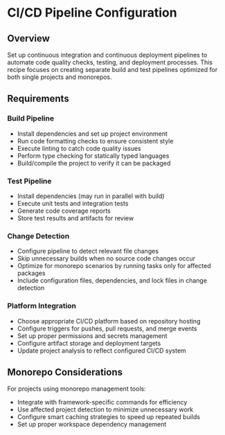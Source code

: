 # CI/CD Pipeline Configuration

## Overview

Set up continuous integration and continuous deployment pipelines to automate code quality checks, testing, and deployment processes. This recipe focuses on creating separate build and test pipelines optimized for both single projects and monorepos.

## Requirements

### Build Pipeline
- Install dependencies and set up project environment
- Run code formatting checks to ensure consistent style
- Execute linting to catch code quality issues
- Perform type checking for statically typed languages
- Build/compile the project to verify it can be packaged

### Test Pipeline
- Install dependencies (may run in parallel with build)
- Execute unit tests and integration tests
- Generate code coverage reports
- Store test results and artifacts for review

### Change Detection
- Configure pipeline to detect relevant file changes
- Skip unnecessary builds when no source code changes occur
- Optimize for monorepo scenarios by running tasks only for affected packages
- Include configuration files, dependencies, and lock files in change detection

### Platform Integration
- Choose appropriate CI/CD platform based on repository hosting
- Configure triggers for pushes, pull requests, and merge events
- Set up proper permissions and secrets management
- Configure artifact storage and deployment targets
- Update project analysis to reflect configured CI/CD system

## Monorepo Considerations

For projects using monorepo management tools:
- Integrate with framework-specific commands for efficiency
- Use affected project detection to minimize unnecessary work
- Configure smart caching strategies to speed up repeated builds
- Set up proper workspace dependency management